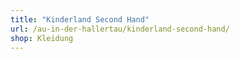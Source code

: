 ```yaml
---
title: "Kinderland Second Hand"
url: /au-in-der-hallertau/kinderland-second-hand/
shop: Kleidung
---
```

